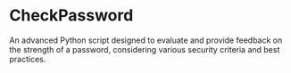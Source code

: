 # CheckPassword
An advanced Python script designed to evaluate and provide feedback on the strength of a password, considering various security criteria and best practices.
